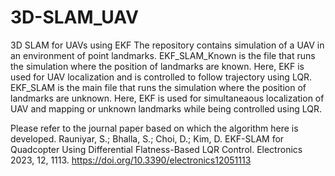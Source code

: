# 3D-SLAM_UAV
3D SLAM for UAVs using EKF
The repository contains simulation of a UAV in an environment of point landmarks.
EKF_SLAM_Known is the file that runs the simulation where the position of landmarks are known. Here, EKF is used for UAV localization and is controlled to follow trajectory using LQR.
EKF_SLAM is the main file that runs the simulation where the position of landmarks are unknown. Here, EKF is used for simultaneaous localization of UAV and mapping or unknown landmarks while being controlled using LQR.

Please refer to the journal paper based on which the algorithm here is developed.
Rauniyar, S.; Bhalla, S.; Choi, D.; Kim, D. EKF-SLAM for Quadcopter Using Differential Flatness-Based LQR Control. Electronics 2023, 12, 1113. https://doi.org/10.3390/electronics12051113

